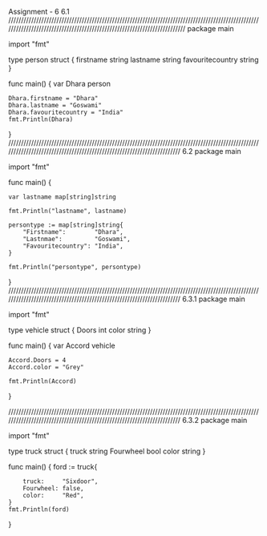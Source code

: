 Assignment - 6 
6.1
/////////////////////////////////////////////////////////////////////////////////////////////////////////////////////////////////////////////////////////////////////////
package main

import "fmt"

type person struct {
	firstname        string
	lastname         string
	favouritecountry string
}

func main() {
	var Dhara person

	Dhara.firstname = "Dhara"
	Dhara.lastname = "Goswami"
	Dhara.favouritecountry = "India"
	fmt.Println(Dhara)
}
///////////////////////////////////////////////////////////////////////////////////////////////////////////////////////////////////////////////////////////////////////
6.2
package main

import "fmt"

func main() {

	var lastname map[string]string

	fmt.Println("lastname", lastname)

	persontype := map[string]string{
		"Firstname":        "Dhara",
		"Lastnmae":         "Goswami",
		"Favouritecountry": "India",
	}

	fmt.Println("persontype", persontype)

}
///////////////////////////////////////////////////////////////////////////////////////////////////////////////////////////////////////////////////////////////////////
6.3.1
package main

import "fmt"

type vehicle struct {
	Doors int
	color string
}

func main() {
	var Accord vehicle

	Accord.Doors = 4
	Accord.color = "Grey"

	fmt.Println(Accord)
}

///////////////////////////////////////////////////////////////////////////////////////////////////////////////////////////////////////////////////////////////////////
6.3.2
package main

import "fmt"

type truck struct {
	truck     string
	Fourwheel bool
	color     string
}

func main() {
	ford := truck{

		truck:     "Sixdoor",
		Fourwheel: false,
		color:     "Red",
	}
	fmt.Println(ford)
}
